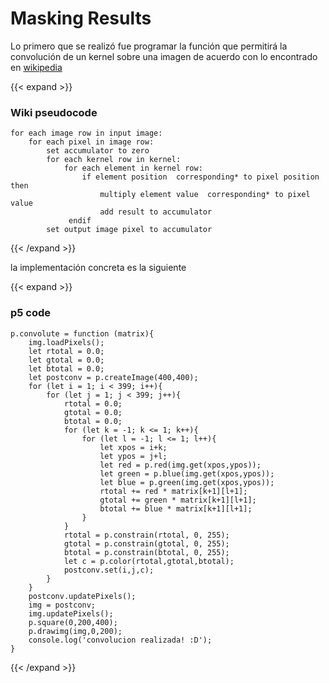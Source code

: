 # Masking Results

Lo primero que se realizó fue programar la función que permitirá la convolución de un kernel sobre una imagen de acuerdo con lo encontrado en [wikipedia](https://en.wikipedia.org/wiki/Kernel_(image_processing))

{{< expand >}}
### Wiki pseudocode
    for each image row in input image:
        for each pixel in image row:
            set accumulator to zero
            for each kernel row in kernel:
                for each element in kernel row:
                    if element position  corresponding* to pixel position then
                        multiply element value  corresponding* to pixel value
                        add result to accumulator
                 endif
            set output image pixel to accumulator
{{< /expand >}}

la implementación concreta es la siguiente

{{< expand >}}
### p5 code
    p.convolute = function (matrix){
        img.loadPixels();
        let rtotal = 0.0;
        let gtotal = 0.0;
        let btotal = 0.0;
        let postconv = p.createImage(400,400);
        for (let i = 1; i < 399; i++){
            for (let j = 1; j < 399; j++){
                rtotal = 0.0;
                gtotal = 0.0;
                btotal = 0.0;
                for (let k = -1; k <= 1; k++){
                    for (let l = -1; l <= 1; l++){
                        let xpos = i+k;
                        let ypos = j+l;
                        let red = p.red(img.get(xpos,ypos));
                        let green = p.blue(img.get(xpos,ypos));
                        let blue = p.green(img.get(xpos,ypos));
                        rtotal += red * matrix[k+1][l+1];
                        gtotal += green * matrix[k+1][l+1];
                        btotal += blue * matrix[k+1][l+1];
                    }
                }
                rtotal = p.constrain(rtotal, 0, 255);
                gtotal = p.constrain(gtotal, 0, 255);
                btotal = p.constrain(btotal, 0, 255);
                let c = p.color(rtotal,gtotal,btotal);
                postconv.set(i,j,c);
            }
        }
        postconv.updatePixels();
        img = postconv;
        img.updatePixels();
        p.square(0,200,400);
        p.drawimg(img,0,200);
        console.log('convolucion realizada! :D');
    }
{{< /expand >}}